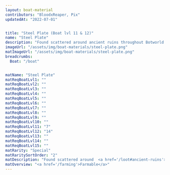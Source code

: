 ```yaml
---
layout: boat-material
contributors: "BloodxReaper, Pix"
updatedAt: "2022-07-01"


title: "Steel Plate (Boat lvl 11 & 12)"
name: "Steel Plate"
description: "Found scattered around ancient ruins throughout Botworld - Farmable"
imageUrl: "/assets/img/boat-materials/steel-plate.png"
matImageUrl: "/assets/img/boat-materials/steel-plate.png"
breadcrumbs:
  Boat: "/boat"


matName: "Steel Plate"
matReqBoatLvl1: ""
matReqBoatLvl2: ""
matReqBoatLvl3: ""
matReqBoatLvl4: ""
matReqBoatLvl5: ""
matReqBoatLvl6: ""
matReqBoatLvl7: ""
matReqBoatLvl8: ""
matReqBoatLvl9: ""
matReqBoatLvl10: ""
matReqBoatLvl11: "7"
matReqBoatLvl12: "14"
matReqBoatLvl13: ""
matReqBoatLvl14: ""
matReqBoatLvl15: ""
matRarity: "Special"
matRaritySortOrder: "2"
matDescription: "Found scattered around  <a href='/loot#ancient-ruins'>ancient ruins throughout Botworld</a>"
matOverview: "<a href='/farming'>Farmable</a>"
---
```



